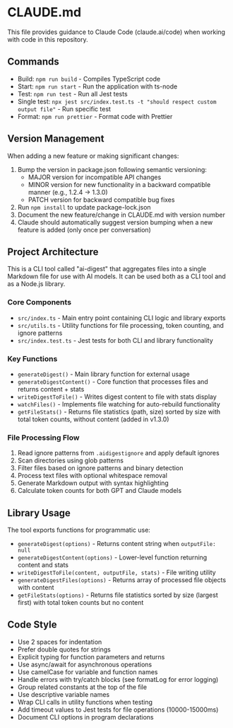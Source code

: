 # CLAUDE.md

This file provides guidance to Claude Code (claude.ai/code) when working with code in this repository.

## Commands
- Build: `npm run build` - Compiles TypeScript code
- Start: `npm run start` - Run the application with ts-node
- Test: `npm run test` - Run all Jest tests
- Single test: `npx jest src/index.test.ts -t "should respect custom output file"` - Run specific test
- Format: `npm run prettier` - Format code with Prettier

## Version Management
When adding a new feature or making significant changes:
1. Bump the version in package.json following semantic versioning:
   - MAJOR version for incompatible API changes
   - MINOR version for new functionality in a backward compatible manner (e.g., 1.2.4 → 1.3.0)
   - PATCH version for backward compatible bug fixes
2. Run `npm install` to update package-lock.json
3. Document the new feature/change in CLAUDE.md with version number
4. Claude should automatically suggest version bumping when a new feature is added (only once per conversation)

## Project Architecture

This is a CLI tool called "ai-digest" that aggregates files into a single Markdown file for use with AI models. It can be used both as a CLI tool and as a Node.js library.

### Core Components
- `src/index.ts` - Main entry point containing CLI logic and library exports
- `src/utils.ts` - Utility functions for file processing, token counting, and ignore patterns
- `src/index.test.ts` - Jest tests for both CLI and library functionality

### Key Functions
- `generateDigest()` - Main library function for external usage
- `generateDigestContent()` - Core function that processes files and returns content + stats
- `writeDigestToFile()` - Writes digest content to file with stats display
- `watchFiles()` - Implements file watching for auto-rebuild functionality
- `getFileStats()` - Returns file statistics (path, size) sorted by size with total token counts, without content (added in v1.3.0)

### File Processing Flow
1. Read ignore patterns from `.aidigestignore` and apply default ignores
2. Scan directories using glob patterns
3. Filter files based on ignore patterns and binary detection
4. Process text files with optional whitespace removal
5. Generate Markdown output with syntax highlighting
6. Calculate token counts for both GPT and Claude models

## Library Usage
The tool exports functions for programmatic use:
- `generateDigest(options)` - Returns content string when `outputFile: null`
- `generateDigestContent(options)` - Lower-level function returning content and stats
- `writeDigestToFile(content, outputFile, stats)` - File writing utility
- `generateDigestFiles(options)` - Returns array of processed file objects with content
- `getFileStats(options)` - Returns file statistics sorted by size (largest first) with total token counts but no content

## Code Style
- Use 2 spaces for indentation
- Prefer double quotes for strings
- Explicit typing for function parameters and returns
- Use async/await for asynchronous operations
- Use camelCase for variable and function names
- Handle errors with try/catch blocks (see formatLog for error logging)
- Group related constants at the top of the file
- Use descriptive variable names
- Wrap CLI calls in utility functions when testing
- Add timeout values to Jest tests for file operations (10000-15000ms)
- Document CLI options in program declarations